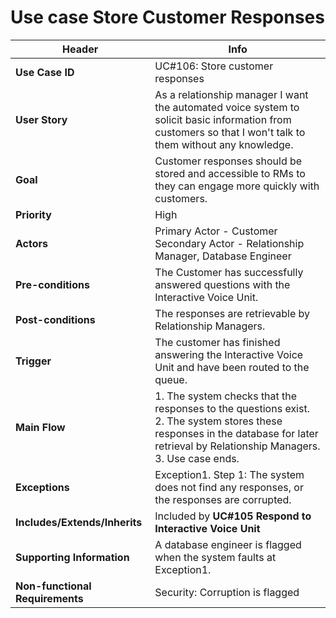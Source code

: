 # Use case Store Customer Responses

**Header** | **Info**
--- | ---
**Use Case ID** | UC#106: Store customer responses
**User Story** | As a relationship manager I want the automated voice system to solicit basic information from customers so that I won't talk to them without any knowledge.
**Goal** | Customer responses should be stored and accessible to RMs to they can engage more quickly with customers.
**Priority** | High
**Actors** | Primary Actor - Customer<br>Secondary Actor - Relationship Manager, Database Engineer
**Pre-conditions** | The Customer has successfully answered questions with the Interactive Voice Unit.
**Post-conditions** | The responses are retrievable by Relationship Managers.
**Trigger** | The customer has finished answering the Interactive Voice Unit and have been routed to the queue.
**Main Flow** | 1. The system checks that the responses to the questions exist.<br>2. The system stores these responses in the database for later retrieval by Relationship Managers.<br>3. Use case ends.
**Exceptions** | Exception1. Step 1: The system does not find any responses, or the responses are corrupted.
**Includes/Extends/Inherits** | Included by **UC#105 Respond to Interactive Voice Unit**
**Supporting Information** | A database engineer is flagged when the system faults at Exception1.
**Non-functional Requirements** | Security: Corruption is flagged